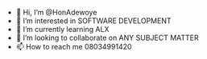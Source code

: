 - 👋 Hi, I’m @HonAdewoye
- 👀 I’m interested in SOFTWARE DEVELOPMENT
- 🌱 I’m currently learning ALX 
- 💞️ I’m looking to collaborate on ANY SUBJECT MATTER
- 📫 How to reach me 08034991420

<!---
HonAdewoye/HonAdewoye is a ✨ special ✨ repository because its `README.md` (this file) appears on your GitHub profile.
You can click the Preview link to take a look at your changes.
--->
